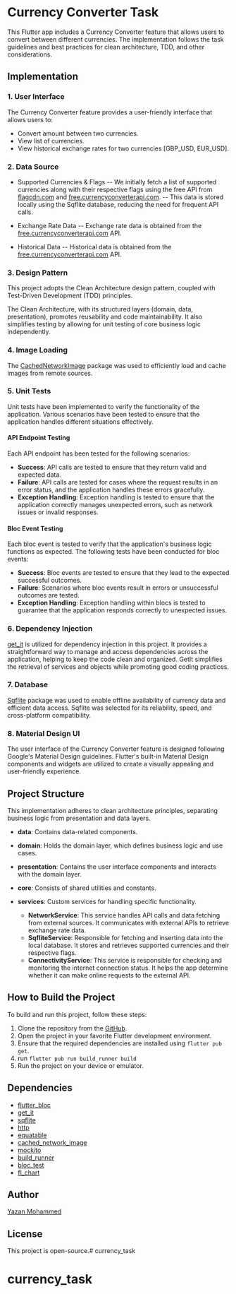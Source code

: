 # Currency Converter Task

This Flutter app includes a Currency Converter feature that allows users to convert between different currencies. The implementation follows the task guidelines and best practices for clean architecture, TDD, and other considerations.

## Implementation

### 1. User Interface
The Currency Converter feature provides a user-friendly interface that allows users to:

- Convert amount between two currencies.
- View list of currencies.
- View historical exchange rates for two currencies [GBP_USD, EUR_USD].

### 2. Data Source

- Supported Currencies & Flags
  -- We initially fetch a list of supported currencies along with their respective flags using the free API from [flagcdn.com](https://flagcdn.com/) and [free.currencyconverterapi.com](https://free.currencyconverterapi.com/).
  -- This data is stored locally using the Sqflite database, reducing the need for frequent API calls.

- Exchange Rate Data
  -- Exchange rate data is obtained from the [free.currencyconverterapi.com](https://free.currencyconverterapi.com/) API.

- Historical Data
  -- Historical data is obtained from the [free.currencyconverterapi.com](https://free.currencyconverterapi.com/) API.

### 3. Design Pattern

This project adopts the Clean Architecture design pattern, coupled with Test-Driven Development (TDD) principles.

The Clean Architecture, with its structured layers (domain, data, presentation), promotes reusability and code maintainability. It also simplifies testing by allowing for unit testing of core business logic independently.


### 4.  Image Loading

The [CachedNetworkImage](https://pub.dev/packages/cached_network_image) package was used to efficiently load and cache images from remote sources.

### 5. Unit Tests
Unit tests have been implemented to verify the functionality of the application. Various scenarios have been tested to ensure that the application handles different situations effectively.

#### API Endpoint Testing

Each API endpoint has been tested for the following scenarios:

-   **Success**: API calls are tested to ensure that they return valid and expected data.
-   **Failure**: API calls are tested for cases where the request results in an error status, and the application handles these errors gracefully.
-   **Exception Handling**: Exception handling is tested to ensure that the application correctly manages unexpected errors, such as network issues or invalid responses.

#### Bloc Event Testing

Each bloc event is tested to verify that the application's business logic functions as expected. The following tests have been conducted for bloc events:

-   **Success**: Bloc events are tested to ensure that they lead to the expected successful outcomes.
-   **Failure**: Scenarios where bloc events result in errors or unsuccessful outcomes are tested.
-   **Exception Handling**: Exception handling within blocs is tested to guarantee that the application responds correctly to unexpected issues.

### 6. Dependency Injection
[get_it](https://pub.dev/packages/get_it) is utilized for dependency injection in this project. It provides a straightforward way to manage and access dependencies across the application, helping to keep the code clean and organized. GetIt simplifies the retrieval of services and objects while promoting good coding practices.

### 7. Database

[Sqflite](https://pub.dev/packages/sqflite) package was used to enable offline availability of currency data and efficient data access. Sqflite was selected for its reliability, speed, and cross-platform compatibility.

### 8. Material Design UI
The user interface of the Currency Converter feature is designed following Google's Material Design guidelines. Flutter's built-in Material Design components and widgets are utilized to create a visually appealing and user-friendly experience.



## Project Structure
This implementation adheres to clean architecture principles, separating business logic from presentation and data layers.

- **data**: Contains data-related components.
- **domain**: Holds the domain layer, which defines business logic and use cases.
- **presentation**: Contains the user interface components and interacts with the domain layer.
- **core**: Consists of shared utilities and constants.
-  **services**: Custom services for handling specific functionality.

    -   **NetworkService**: This service handles API calls and data fetching from external sources. It communicates with external APIs to retrieve exchange rate data.
    -   **SqfliteService**: Responsible for fetching and inserting data into the local database. It stores and retrieves supported currencies and their respective flags.
    -   **ConnectivityService**: This service is responsible for checking and monitoring the internet connection status. It helps the app determine whether it can make online requests to the external API.

## How to Build the Project

To build and run this project, follow these steps:

1. Clone the repository from the [GitHub](https://github.com/your-repo-link).
2. Open the project in your favorite Flutter development environment.
3. Ensure that the required dependencies are installed using `flutter pub get`.
4. run `flutter pub run build_runner build`
5. Run the project on your device or emulator.

## Dependencies
- [flutter_bloc](https://pub.dev/packages/flutter_bloc)
- [get_it](https://pub.dev/packages/get_it)
- [sqflite](https://pub.dev/packages/sqflite)
- [http](https://pub.dev/packages/http)
-  [equatable](https://pub.dev/packages/equatable)
-  [cached_network_image](https://pub.dev/packages/cached_network_image)
-  [mockito](https://pub.dev/packages/mockito)
-  [build_runner](https://pub.dev/packages/build_runner)
-  [bloc_test](https://pub.dev/packages/bloc_test)
-  [fl_chart](https://pub.dev/packages/fl_chart)
## Author
[Yazan Mohammed](https://github.com/your-profile-link)

## License
This project is open-source.# currency_task
# currency_task
